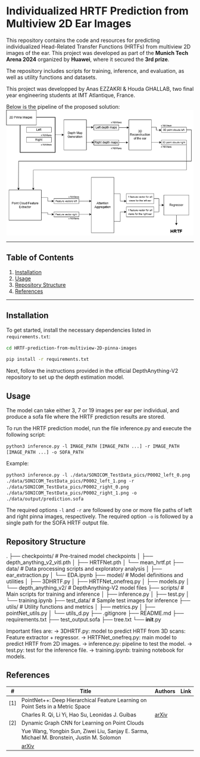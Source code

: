 # Individualized HRTF Prediction from Multiview 2D Ear Images

This repository contains the code and resources for predicting individualized Head-Related Transfer Functions (HRTFs) from multiview 2D images of the ear. This project was developed as part of the **Munich Tech Arena 2024** organized by **Huawei**, where it secured the **3rd prize**.

The repository includes scripts for training, inference, and evaluation, as well as utility functions and datasets.

This project was developped by Anas EZZAKRI & Houda GHALLAB, two final year engineering students at IMT Atlantique, France.

Below is the pipeline of the proposed solution:
![Alt text](images/pipeline.png)

---

## Table of Contents
1. [Installation](#installation)
2. [Usage](#usage)
3. [Repository Structure](#repository-structure)
4. [References](#references)

---

## Installation

To get started, install the necessary dependencies listed in `requirements.txt`:

```bash
cd HRTF-prediction-from-multiview-2D-pinna-images
```
```bash
pip install -r requirements.txt
```

Next, follow the instructions provided in the official DepthAnything-V2 repository to set up the depth estimation model.

## Usage
The model can take either 3, 7 or 19 images per ear per individual, and produce a sofa file where the HRTF prediction results are stored.

To run the HRTF prediction model, run the file inference.py and execute the following script:

```
python3 inference.py -l IMAGE_PATH [IMAGE_PATH ...] -r IMAGE_PATH [IMAGE_PATH ...] -o SOFA_PATH
```

Example:
```
python3 inference.py -l ./data/SONICOM_TestData_pics/P0002_left_0.png ./data/SONICOM_TestData_pics/P0002_left_1.png -r ./data/SONICOM_TestData_pics/P0002_right_0.png ./data/SONICOM_TestData_pics/P0002_right_1.png -o ./data/output/prediction.sofa
```

The required options `-l` and `-r` are followed by one or more file paths of left and right pinna images, respectively. The required option `-o` is followed by a single path for the SOFA HRTF output file.
## Repository Structure
.
├── checkpoints/               # Pre-trained model checkpoints
│   ├── depth_anything_v2_vitl.pth
│   ├── HRTFNet.pth
│   └── mean_hrtf.pt
├── data/                      # Data processing scripts and exploratory analysis
│   ├── ear_extraction.py
│   └── EDA.ipynb
├── model/                     # Model definitions and utilities
│   ├── 3DHRTF.py
│   ├── HRTFNet_onefreq.py
│   ├── models.py
│   └── depth_anything_v2/     # DepthAnything-V2 model files
├── scripts/                   # Main scripts for training and inference
│   ├── inference.py
│   ├── test.py
│   └── training.ipynb
├── test_data/                 # Sample test images for inference
├── utils/                     # Utility functions and metrics
│   ├── metrics.py
│   ├── pointNet_utils.py
│   └── utils_d.py
├── .gitignore
├── README.md
├── requirements.txt
├── test_output.sofa
├── tree.txt
└── __init__.py

Important files are:
-> 3DHRTF.py: model to predict HRTF from 3D scans: Feature extractor + regressor.
-> HRTFNet_onefreq.py: main model to predict HRTF from 2D images.
-> inference.py: pipeline to test the model.
-> test.py: test for the inference file.
-> training.ipynb: training notebook for models.


## References
| #   | Title                              | Authors          | Link                          |
|-----|------------------------------------|------------------|-------------------------------|
| [1] | PointNet++: Deep Hierarchical Feature Learning on Point Sets in a Metric Space
                | Charles R. Qi, Li Yi, Hao Su, Leonidas J. Guibas | [arXiv](https://arxiv.org/abs/1706.02413) |
| [2] | Dynamic Graph CNN for Learning on Point Clouds
                   | Yue Wang, Yongbin Sun, Ziwei Liu, Sanjay E. Sarma, Michael M. Bronstein, Justin M. Solomon
      | [arXiv](https://arxiv.org/abs/1801.07829) |
